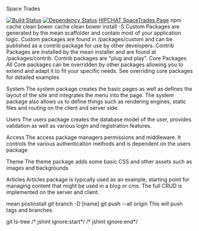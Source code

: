 Space Trades

[![Build Status](https://travis-ci.org/chackerian/Trades.svg?branch=master)](https://travis-ci.org/chackerian/Trades)
[![Dependency Status](https://david-dm.org/chackerian/Trades.svg)](https://david-dm.org/chackerian/Trades)
<a href="https://spacetrades.hipchat.com/chat"> HIPCHAT SpaceTrades Page</a>
npm cache clean
bower cache clean
bower install -S
Custom Packages are generated by the mean scaffolder and contain most of your application logic. Custom packages are found in /packages/custom and can be published as a contrib package for use by other developers.
Contrib Packages are installed by the mean installer and are found at /packages/contrib. Contrib packages are "plug and play".
Core Packages
All Core packages can be overridden by other packages allowing you to extend and adapt it to fit your specific needs. See overriding core packages for detailed examples

System
The system package creates the basic pages as well as defines the layout of the site and integrates the menu into the page. The system package also allows us to define things such as rendering engines, static files and routing on the client and server side.

Users
The users package creates the database model of the user, provides validation as well as various login and registration features.

Access
The access package managers permissions and middleware. It controls the various authentication methods and is dependent on the users package

Theme
The theme package adds some basic CSS and other assets such as images and backgrounds

Articles
Articles package is typically used as an example, starting point for managing content that might be used in a blog or cms. The full CRUD is implemented on the server and client.

mean postinstall
git branch -D [name]
git push --all origin
This will push tags and branches.

git ls-tree
/* jshint ignore:start*/
/* jshint ignore:end*/


